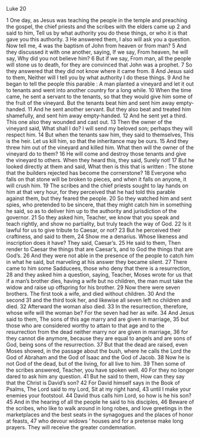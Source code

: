 Luke 20

1	One day, as Jesus was teaching the people in the temple and preaching the gospel, the chief priests and the scribes with the elders came up
2	and said to him, Tell us by what authority you do these things, or who it is that gave you this authority.
3	He answered them, I also will ask you a question. Now tell me,
4	was the baptism of John from heaven or from man?
5	And they discussed it with one another, saying, If we say, From heaven, he will say, Why did you not believe him?
6	But if we say, From man, all the people will stone us to death, for they are convinced that John was a prophet.
7	So they answered that they did not know where it came from.
8	And Jesus said to them, Neither will I tell you by what authority I do these things.
9	And he began to tell the people this parable : A man planted a vineyard and let it out to tenants and went into another country for a long while.
10	When the time came, he sent a servant to the tenants, so that they would give him some of the fruit of the vineyard. But the tenants beat him and sent him away empty-handed.
11	And he sent another servant. But they also beat and treated him shamefully, and sent him away empty-handed.
12	And he sent yet a third. This one also they wounded and cast out.
13	Then the owner of the vineyard said, What shall I do? I will send my beloved son; perhaps they will respect him.
14	But when the tenants saw him, they said to themselves, This is the heir. Let us kill him, so that the inheritance may be ours.
15	And they threw him out of the vineyard and killed him. What then will the owner of the vineyard do to them?
16	He will come and destroy those tenants and give the vineyard to others. When they heard this, they said, Surely not!
17	But he looked directly at them and said, What then is this that is written : The stone that the builders rejected has become the cornerstone?
18	Everyone who falls on that stone will be broken to pieces, and when it falls on anyone, it will crush him.
19	The scribes and the chief priests sought to lay hands on him at that very hour, for they perceived that he had told this parable against them, but they feared the people.
20	So they watched him and sent spies, who pretended to be sincere, that they might catch him in something he said, so as to deliver him up to the authority and jurisdiction of the governor.
21	So they asked him, Teacher, we know that you speak and teach rightly, and show no partiality, but truly teach the way of God.
22	Is it lawful for us to give tribute to Caesar, or not?
23	But he perceived their craftiness, and said to them,
24	Show me a denarius. Whose likeness and inscription does it have? They said, Caesar’s.
25	He said to them, Then render to Caesar the things that are Caesar’s, and to God the things that are God’s.
26	And they were not able in the presence of the people to catch him in what he said, but marveling at his answer they became silent.
27	There came to him some Sadducees, those who deny that there is a resurrection,
28	and they asked him a question, saying, Teacher, Moses wrote for us that if a man’s brother dies, having a wife but no children, the man must take the widow and raise up offspring for his brother.
29	Now there were seven brothers. The first took a wife, and died without children.
30	And the second
31	and the third took her, and likewise all seven left no children and died.
32	Afterward the woman also died.
33	In the resurrection, therefore, whose wife will the woman be? For the seven had her as wife.
34	And Jesus said to them, The sons of this age marry and are given in marriage,
35	but those who are considered worthy to attain to that age and to the resurrection from the dead neither marry nor are given in marriage,
36	for they cannot die anymore, because they are equal to angels and are sons of God, being sons of the resurrection.
37	But that the dead are raised, even Moses showed, in the passage about the bush, where he calls the Lord the God of Abraham and the God of Isaac and the God of Jacob.
38	Now he is not God of the dead, but of the living, for all live to him.
39	Then some of the scribes answered, Teacher, you have spoken well.
40	For they no longer dared to ask him any question.
41	But he said to them, How can they say that the Christ is David’s son?
42	For David himself says in the Book of Psalms, The Lord said to my Lord, Sit at my right hand,
43	until I make your enemies your footstool.
44	David thus calls him Lord, so how is he his son?
45	And in the hearing of all the people he said to his disciples,
46	Beware of the scribes, who like to walk around in long robes, and love greetings in the marketplaces and the best seats in the synagogues and the places of honor at feasts,
47	who devour widows ’ houses and for a pretense make long prayers. They will receive the greater condemnation.

